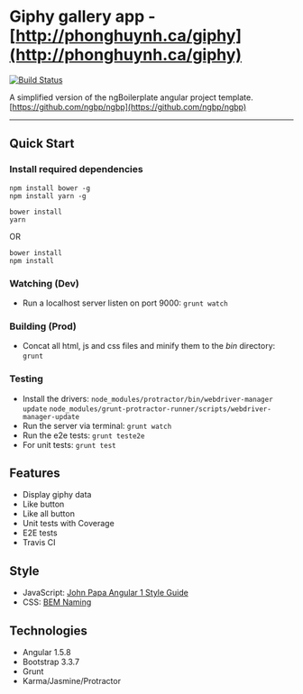 # Giphy gallery app - [http://phonghuynh.ca/giphy](http://phonghuynh.ca/giphy)

[![Build Status](https://travis-ci.org/xphong/giphy-gallery-app.svg?branch=master)](https://travis-ci.org/xphong/giphy-gallery-app)

A simplified version of the ngBoilerplate angular project template.
[https://github.com/ngbp/ngbp](https://github.com/ngbp/ngbp)

***

## Quick Start

### Install required dependencies
```
npm install bower -g
npm install yarn -g
```

```
bower install
yarn
```

OR

```
bower install
npm install
```

### Watching (Dev)

* Run a localhost server listen on port 9000:
`grunt watch`

### Building (Prod)

* Concat all html, js and css files and minify them to the *bin* directory:
`grunt`

### Testing

* Install the drivers:
`node_modules/protractor/bin/webdriver-manager update`
`node_modules/grunt-protractor-runner/scripts/webdriver-manager-update`
* Run the server via terminal:
`grunt watch`
* Run the e2e tests:
`grunt teste2e`
* For unit tests:
`grunt test`

## Features

* Display giphy data
* Like button
* Like all button
* Unit tests with Coverage
* E2E tests
* Travis CI

## Style

* JavaScript: [John Papa Angular 1 Style Guide](https://github.com/johnpapa/angular-styleguide/blob/master/a1/README.md)
* CSS: [BEM Naming](http://getbem.com/naming/)

## Technologies

* Angular 1.5.8
* Bootstrap 3.3.7
* Grunt
* Karma/Jasmine/Protractor
